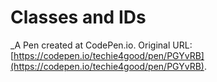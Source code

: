 # Classes and IDs
 _A Pen created at CodePen.io. Original URL: [https://codepen.io/techie4good/pen/PGYvRB](https://codepen.io/techie4good/pen/PGYvRB).

 